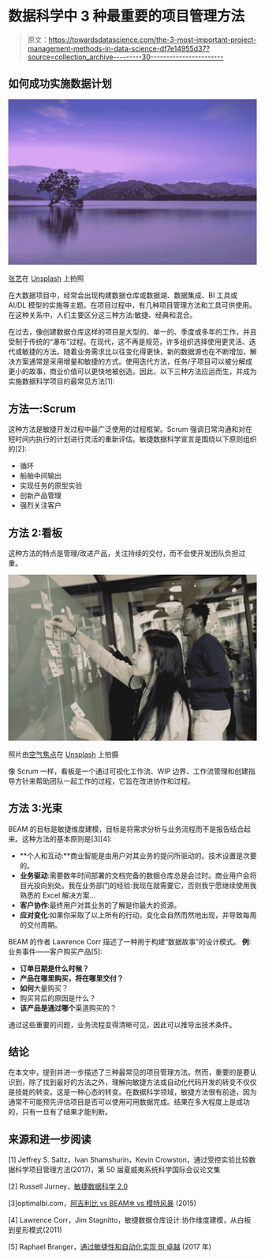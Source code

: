 # 数据科学中 3 种最重要的项目管理方法

> 原文：<https://towardsdatascience.com/the-3-most-important-project-management-methods-in-data-science-df7e14955d37?source=collection_archive---------30----------------------->

## 如何成功实施数据计划

![](img/e271ced0befc491ad256e1c7c04ab975.png)

[张艺](https://unsplash.com/@kencheungphoto?utm_source=unsplash&utm_medium=referral&utm_content=creditCopyText)在 [Unsplash](https://unsplash.com/t/nature?utm_source=unsplash&utm_medium=referral&utm_content=creditCopyText) 上拍照

在大数据项目中，经常会出现构建数据仓库或数据湖、数据集成、BI 工具或 AI/DL 模型的实施等主题。在项目过程中，有几种项目管理方法和工具可供使用。在这种关系中，人们主要区分这三种方法:敏捷、经典和混合。

在过去，像创建数据仓库这样的项目是大型的、单一的、季度或多年的工作，并且受制于传统的“瀑布”过程。在现代，这不再是规范，许多组织选择使用更灵活、迭代或敏捷的方法。随着业务需求比以往变化得更快，新的数据源也在不断增加，解决方案通常是采用增量和敏捷的方式。使用迭代方法，任务/子项目可以被分解成更小的故事，商业价值可以更快地被创造。因此，以下三种方法应运而生，并成为实施数据科学项目的最常见方法[1]:

## **方法一:Scrum**

这种方法是敏捷开发过程中最广泛使用的过程框架。Scrum 强调日常沟通和对在短时间内执行的计划进行灵活的重新评估。敏捷数据科学宣言是围绕以下原则组织的[2]:

*   循环
*   船舶中间输出
*   实现任务的原型实验
*   创新产品管理
*   强烈关注客户

## 方法 2:看板

这种方法的特点是管理/改进产品，关注持续的交付，而不会使开发团队负担过重。

![](img/00a92fa9156e4a8bf008e9a413843d05.png)

照片由[空气焦点](https://unsplash.com/@airfocus?utm_source=unsplash&utm_medium=referral&utm_content=creditCopyText)在 [Unsplash](https://unsplash.com/s/photos/kanban?utm_source=unsplash&utm_medium=referral&utm_content=creditCopyText) 上拍摄

像 Scrum 一样，看板是一个通过可视化工作流、WIP 边界、工作流管理和创建指导方针来帮助团队一起工作的过程，它旨在改进协作和过程。

## 方法 3:光束

BEAM 的目标是敏捷维度建模，目标是将需求分析与业务流程而不是报告结合起来。这种方法的基本原则是[3][4]:

*   **个人和互动:**商业智能是由用户对其业务的提问所驱动的。技术设置是次要的。
*   **业务驱动**:需要数年时间部署的文档完备的数据仓库总是会过时。商业用户会将目光投向别处。我在业务部门的经验:我现在就需要它，否则我宁愿继续使用我熟悉的 Excel 解决方案…
*   **客户协作**:最终用户对其业务的了解是你最大的资源。
*   **应对变化**:如果你采取了以上所有的行动，变化会自然而然地出现，并导致每周的交付周期。

BEAM 的作者 Lawrence Corr 描述了一种用于构建“数据故事”的设计模式。
**例**:业务事件——客户购买产品[5]:

*   **订单日期是什么时候？**
*   **产品在哪里购买，将在哪里交付？**
*   **如何**大量购买？
*   购买背后的原因是什么？
*   **该产品是通过哪个**渠道购买的？

通过这些重要的问题，业务流程变得清晰可见，因此可以推导出技术条件。

## 结论

在本文中，提到并进一步描述了三种最常见的项目管理方法。然而，重要的是要认识到，除了找到最好的方法之外，理解向敏捷方法或自动化代码开发的转变不仅仅是技能的转变。这是一种心态的转变。在数据科学领域，敏捷方法很有前途，因为通常不可能预先评估项目是否可以使用可用数据完成。结果在多大程度上是成功的，只有一旦有了结果才能判断。

## 来源和进一步阅读

[1] Jeffrey S. Saltz，Ivan Shamshurin，Kevin Crowston，通过受控实验比较数据科学项目管理方法(2017)，第 50 届夏威夷系统科学国际会议论文集

[2] Russell Jurney，[敏捷数据科学 2.0](https://learning.oreilly.com/library/view/agile-data-science/9781491960103/)

[3]optimalbi.com，[阿吉利比 vs BEAM✲ vs 模特风暴](https://optimalbi.com/agilebi-vs-beam%E2%9C%B2-vs-modelstorming/) (2015)

[4] Lawrence Corr，Jim Stagnitto，敏捷数据仓库设计:协作维度建模，从白板到星形模式(2011)

[5] Raphael Branger，[通过敏捷性和自动化实现 BI 卓越](https://www.it-logix.ch/fileadmin/dokumente/events/17MS_SR01_X_MAKE_BI_2017/Session_D2.pdf) (2017 年)